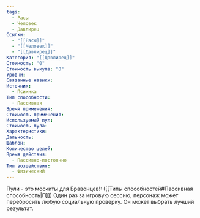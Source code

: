 ```yaml
---
tags:
  - Расы
  - Человек
  - Давлирец
Ссылки:
  - "[[Расы]]"
  - "[[Человек]]"
  - "[[Давлирец]]"
Категория: "[[Давлирец]]"
Стоимость: "0"
Стоимость выкупа: "0"
Уровни: 
Связанные навыки: 
Источник:
  - Психика
Тип способности:
  - Пассивная
Время применения: 
Стоимость применения: 
Используемый пул: 
Стоимость пула: 
Характеристики: 
Дальность: 
Шаблон: 
Количество целей: 
Время действия:
  - Пассивно-постоянно
Тип воздействия:
  - Физический
---
```

Пули - это москиты для Бравонцев!:
([[Типы способностей#Пассивная способность|П]]) Один раз за игровую сессию, персонаж может перебросить любую социальную проверку. Он может выбрать лучший результат. 






